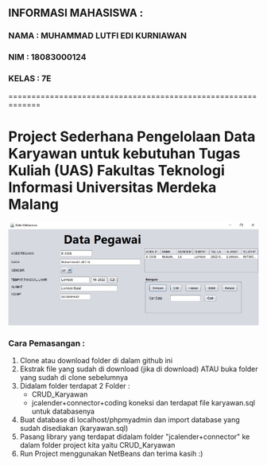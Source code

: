 ## INFORMASI MAHASISWA :

### NAMA : MUHAMMAD LUTFI EDI KURNIAWAN

### NIM : 18083000124

### KELAS : 7E

=============================================================

# Project Sederhana Pengelolaan Data Karyawan untuk kebutuhan Tugas Kuliah (UAS) Fakultas Teknologi Informasi Universitas Merdeka Malang

![gambar](preview.jpeg?raw=true)

### Cara Pemasangan :

1. Clone atau download folder di dalam github ini
2. Ekstrak file yang sudah di download (jika di download) ATAU buka folder yang sudah di clone sebelumnya
3. Didalam folder terdapat 2 Folder :
   - CRUD_Karyawan
   - jcalender+connector+coding koneksi
     dan terdapat file karyawan.sql untuk databasenya
4. Buat database di localhost/phpmyadmin dan import database yang sudah disediakan (karyawan.sql)
5. Pasang library yang terdapat didalam folder "jcalender+connector" ke dalam folder project kita yaitu CRUD_Karyawan
6. Run Project menggunakan NetBeans dan terima kasih :)
